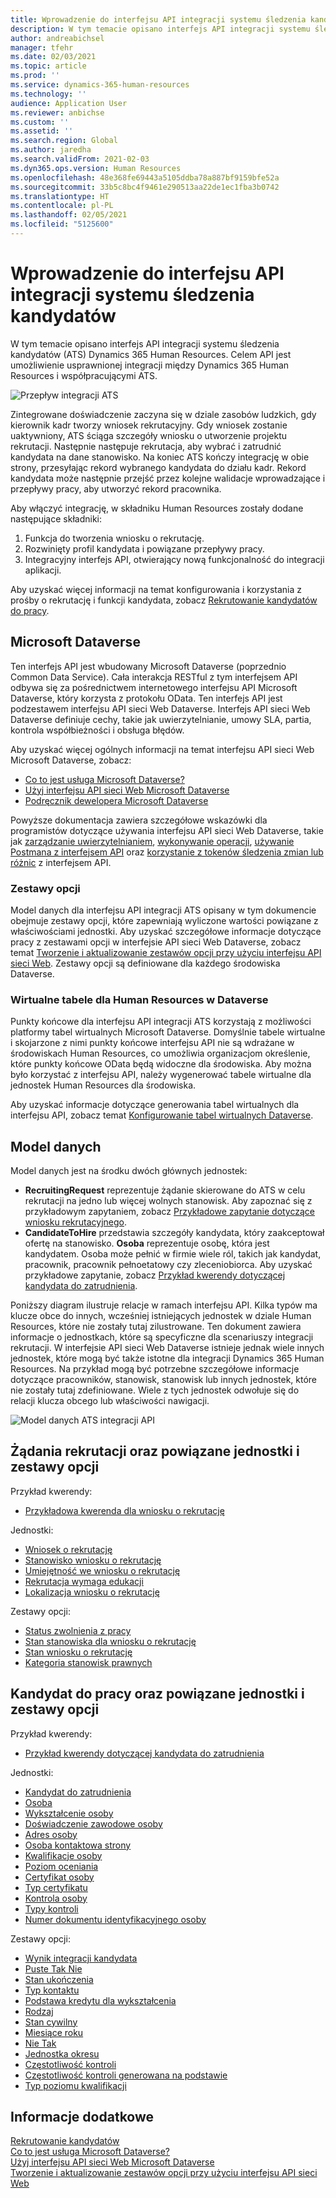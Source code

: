 ```yaml
---
title: Wprowadzenie do interfejsu API integracji systemu śledzenia kandydatów
description: W tym temacie opisano interfejs API integracji systemu śledzenia kandydatów (ATS) Dynamics 365 Human Resources.
author: andreabichsel
manager: tfehr
ms.date: 02/03/2021
ms.topic: article
ms.prod: ''
ms.service: dynamics-365-human-resources
ms.technology: ''
audience: Application User
ms.reviewer: anbichse
ms.custom: ''
ms.assetid: ''
ms.search.region: Global
ms.author: jaredha
ms.search.validFrom: 2021-02-03
ms.dyn365.ops.version: Human Resources
ms.openlocfilehash: 48e368fe69443a5105ddba78a887bf9159bfe52a
ms.sourcegitcommit: 33b5c8bc4f9461e290513aa22de1ec1fba3b0742
ms.translationtype: HT
ms.contentlocale: pl-PL
ms.lasthandoff: 02/05/2021
ms.locfileid: "5125600"
---
```

# <a name="applicant-tracking-system-integration-api-introduction"></a>Wprowadzenie do interfejsu API integracji systemu śledzenia kandydatów

W tym temacie opisano interfejs API integracji systemu śledzenia kandydatów (ATS) Dynamics 365 Human Resources. Celem API jest umożliwienie usprawnionej integracji między Dynamics 365 Human Resources i współpracującymi ATS.

![Przepływ integracji ATS](media/hr-admin-integration-ats-api-introduction-flow.png)

Zintegrowane doświadczenie zaczyna się w dziale zasobów ludzkich, gdy kierownik kadr tworzy wniosek rekrutacyjny. Gdy wniosek zostanie uaktywniony, ATS ściąga szczegóły wniosku o utworzenie projektu rekrutacji. Następnie następuje rekrutacja, aby wybrać i zatrudnić kandydata na dane stanowisko. Na koniec ATS kończy integrację w obie strony, przesyłając rekord wybranego kandydata do działu kadr. Rekord kandydata może następnie przejść przez kolejne walidacje wprowadzające i przepływy pracy, aby utworzyć rekord pracownika.

Aby włączyć integrację, w składniku Human Resources zostały dodane następujące składniki:

1.  Funkcja do tworzenia wniosku o rekrutację.
2.  Rozwinięty profil kandydata i powiązane przepływy pracy.
3.  Integracyjny interfejs API, otwierający nową funkcjonalność do integracji aplikacji.

Aby uzyskać więcej informacji na temat konfigurowania i korzystania z prośby o rekrutację i funkcji kandydata, zobacz [Rekrutowanie kandydatów do pracy](hr-personnel-recruit.md).

## <a name="microsoft-dataverse"></a>Microsoft Dataverse

Ten interfejs API jest wbudowany Microsoft Dataverse (poprzednio Common Data Service). Cała interakcja RESTful z tym interfejsem API odbywa się za pośrednictwem internetowego interfejsu API Microsoft Dataverse, który korzysta z protokołu OData. Ten interfejs API jest podzestawem interfejsu API sieci Web Dataverse. Interfejs API sieci Web Dataverse definiuje cechy, takie jak uwierzytelnianie, umowy SLA, partia, kontrola współbieżności i obsługa błędów.

Aby uzyskać więcej ogólnych informacji na temat interfejsu API sieci Web Microsoft Dataverse, zobacz:

- [Co to jest usługa Microsoft Dataverse?](https://docs.microsoft.com/powerapps/maker/data-platform/data-platform-intro)
- [Użyj interfejsu API sieci Web Microsoft Dataverse](https://docs.microsoft.com/powerapps/developer/data-platform/webapi/overview)
- [Podręcznik dewelopera Microsoft Dataverse](https://docs.microsoft.com/powerapps/developer/data-platform)

Powyższe dokumentacja zawiera szczegółowe wskazówki dla programistów dotyczące używania interfejsu API sieci Web Dataverse, takie jak [zarządzanie uwierzytelnianiem](https://docs.microsoft.com/powerapps/developer/data-platform/webapi/authenticate-web-api), [wykonywanie operacji](https://docs.microsoft.com/powerapps/developer/data-platform/webapi/perform-operations-web-api), [używanie Postmana z interfejsem API](https://docs.microsoft.com/powerapps/developer/data-platform/webapi/use-postman-web-api) oraz [korzystanie z tokenów śledzenia zmian lub różnic](https://docs.microsoft.com/powerapps/developer/data-platform/use-change-tracking-synchronize-data-external-systems) z interfejsem API.

### <a name="option-sets"></a>Zestawy opcji

Model danych dla interfejsu API integracji ATS opisany w tym dokumencie obejmuje zestawy opcji, które zapewniają wyliczone wartości powiązane z właściwościami jednostki. Aby uzyskać szczegółowe informacje dotyczące pracy z zestawami opcji w interfejsie API sieci Web Dataverse, zobacz temat [Tworzenie i aktualizowanie zestawów opcji przy użyciu interfejsu API sieci Web](https://docs.microsoft.com/powerapps/developer/data-platform/webapi/create-update-optionsets). Zestawy opcji są definiowane dla każdego środowiska Dataverse.

### <a name="virtual-tables-for-human-resources-in-dataverse"></a>Wirtualne tabele dla Human Resources w Dataverse

Punkty końcowe dla interfejsu API integracji ATS korzystają z możliwości platformy tabel wirtualnych Microsoft Dataverse. Domyślnie tabele wirtualne i skojarzone z nimi punkty końcowe interfejsu API nie są wdrażane w środowiskach Human Resources, co umożliwia organizacjom określenie, które punkty końcowe OData będą widoczne dla środowiska. Aby można było korzystać z interfejsu API, należy wygenerować tabele wirtualne dla jednostek Human Resources dla środowiska. 

Aby uzyskać informacje dotyczące generowania tabel wirtualnych dla interfejsu API, zobacz temat [Konfigurowanie tabel wirtualnych Dataverse](https://docs.microsoft.com/dynamics365/human-resources/hr-admin-integration-common-data-service-virtual-entities).

## <a name="data-model"></a>Model danych

Model danych jest na środku dwóch głównych jednostek:

- **RecruitingRequest** reprezentuje żądanie skierowane do ATS w celu rekrutacji na jedno lub więcej wolnych stanowisk. Aby zapoznać się z przykładowym zapytaniem, zobacz [Przykładowe zapytanie dotyczące wniosku rekrutacyjnego](hr-admin-integration-ats-api-recruiting-request-example-query.md).
- **CandidateToHire** przedstawia szczegóły kandydata, który zaakceptował ofertę na stanowisko. **Osoba** reprezentuje osobę, która jest kandydatem. Osoba może pełnić w firmie wiele ról, takich jak kandydat, pracownik, pracownik pełnoetatowy czy zleceniobiorca. Aby uzyskać przykładowe zapytanie, zobacz [Przykład kwerendy dotyczącej kandydata do zatrudnienia](hr-admin-integration-ats-api-candidate-to-hire-example-query.md).

Poniższy diagram ilustruje relacje w ramach interfejsu API. Kilka typów ma klucze obce do innych, wcześniej istniejących jednostek w dziale Human Resources, które nie zostały tutaj zilustrowane. Ten dokument zawiera informacje o jednostkach, które są specyficzne dla scenariuszy integracji rekrutacji. W interfejsie API sieci Web Dataverse istnieje jednak wiele innych jednostek, które mogą być także istotne dla integracji Dynamics 365 Human Resources. Na przykład mogą być potrzebne szczegółowe informacje dotyczące pracowników, stanowisk, stanowisk lub innych jednostek, które nie zostały tutaj zdefiniowane. Wiele z tych jednostek odwołuje się do relacji klucza obcego lub właściwości nawigacji.

![Model danych ATS integracji API](media/hr-admin-integration-ats-api-data-model.png)

## <a name="recruiting-request-and-related-entities-and-option-sets"></a>Żądania rekrutacji oraz powiązane jednostki i zestawy opcji

Przykład kwerendy: 

- [Przykładowa kwerenda dla wniosku o rekrutację](hr-admin-integration-ats-api-recruiting-request-example-query.md)

Jednostki:

- [Wniosek o rekrutację](hr-admin-integration-ats-api-recruiting-request.md)
- [Stanowisko wniosku o rekrutację](hr-admin-integration-ats-api-recruiting-request-position.md)
- [Umiejętność we wniosku o rekrutację](hr-admin-integration-ats-api-recruiting-request-skill.md)
- [Rekrutacja wymaga edukacji](hr-admin-integration-ats-api-recruiting-request-education.md)
- [Lokalizacja wniosku o rekrutację](hr-admin-integration-ats-api-recruiting-request-location.md)

Zestawy opcji:

- [Status zwolnienia z pracy](hr-admin-integration-ats-api-job-exempt-status.md)
- [Stan stanowiska dla wniosku o rekrutację](hr-admin-integration-ats-api-recruiting-request-position-status.md)
- [Stan wniosku o rekrutację](hr-admin-integration-ats-api-recruiting-request-status.md)
- [Kategoria stanowisk prawnych](hr-admin-integration-ats-api-regulatory-job-category.md)

## <a name="candidate-to-hire-and-related-entities-and-option-sets"></a>Kandydat do pracy oraz powiązane jednostki i zestawy opcji

Przykład kwerendy:

- [Przykład kwerendy dotyczącej kandydata do zatrudnienia](hr-admin-integration-ats-api-candidate-to-hire-example-query.md)

Jednostki:

- [Kandydat do zatrudnienia](hr-admin-integration-ats-api-candidate-to-hire.md)
- [Osoba](hr-admin-integration-ats-api-person.md)
- [Wykształcenie osoby](hr-admin-integration-ats-api-person-education.md)
- [Doświadczenie zawodowe osoby](hr-admin-integration-ats-api-person-professional-experience.md)
- [Adres osoby](hr-admin-integration-ats-api-person-address.md)
- [Osoba kontaktowa strony](hr-admin-integration-ats-api-party-contact.md)
- [Kwalifikacje osoby](hr-admin-integration-ats-api-person-skill.md)
- [Poziom oceniania](hr-admin-integration-ats-api-rating-level.md)
- [Certyfikat osoby](hr-admin-integration-ats-api-person-certificate.md)
- [Typ certyfikatu](hr-admin-integration-ats-api-certificate-type.md)
- [Kontrola osoby](hr-admin-integration-ats-api-person-screening.md)
- [Typy kontroli](hr-admin-integration-ats-api-screening-types.md)
- [Numer dokumentu identyfikacyjnego osoby](hr-admin-integration-ats-api-person-identification-number.md)

Zestawy opcji:

- [Wynik integracji kandydata](hr-admin-integration-ats-api-applicant-integration-result.md)
- [Puste Tak Nie](hr-admin-integration-ats-api-blank-yes-no.md)
- [Stan ukończenia](hr-admin-integration-ats-api-completion-status.md)
- [Typ kontaktu](hr-admin-integration-ats-api-contact-type.md)
- [Podstawa kredytu dla wykształcenia](hr-admin-integration-ats-api-education-credit-basis.md)
- [Rodzaj](hr-admin-integration-ats-api-gender.md)
- [Stan cywilny](hr-admin-integration-ats-api-marital-status.md)
- [Miesiące roku](hr-admin-integration-ats-api-months-of-year.md)
- [Nie Tak](hr-admin-integration-ats-api-no-yes.md)
- [Jednostka okresu](hr-admin-integration-ats-api-period-unit.md)
- [Częstotliwość kontroli](hr-admin-integration-ats-api-screening-frequency.md)
- [Częstotliwość kontroli generowana na podstawie](hr-admin-integration-ats-api-screening-frequency-generate-from.md)
- [Typ poziomu kwalifikacji](hr-admin-integration-ats-api-skill-level-type.md)

## <a name="see-also"></a>Informacje dodatkowe

[Rekrutowanie kandydatów](hr-personnel-recruit.md)<br>
[Co to jest usługa Microsoft Dataverse?](https://docs.microsoft.com/powerapps/maker/data-platform/data-platform-intro)<br>
[Użyj interfejsu API sieci Web Microsoft Dataverse](https://docs.microsoft.com/powerapps/developer/data-platform/webapi/overview)<br>
[Tworzenie i aktualizowanie zestawów opcji przy użyciu interfejsu API sieci Web](https://docs.microsoft.com/powerapps/developer/data-platform/webapi/create-update-optionsets)<br>